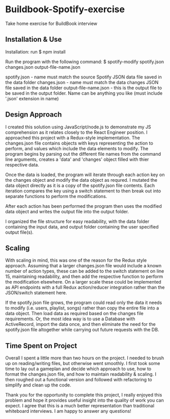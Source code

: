 # Buildbook-Spotify-exercise

Take home exercise for BuildBook interview

## Installation & Use

Installation:
run $ npm install

Run the program with the following command:
$ spotify-modify spotify.json changes.json output-file-name.json

spotify.json - name must match the source Spotify JSON data file saved in the data folder
changes.json - name must match the data changes JSON file saved in the data folder
output-file-name.json - this is the output file to be saved in the output folder. Name can be anything you like (must include '.json' extension in name)

## Design Approach

I created this solution using JavaScript/node.js to demonstrate my JS comprehension as it relates closely to the React Engineer position.
I approached this project with a Redux-style implementation. The changes.json file contains objects with keys representing the action to perform, and values which include the data elements to modify. The program begins by parsing out the different file names from the command line arguments, creates a 'data' and 'changes' object filled with thier respective data.

Once the data is loaded, the program will iterate through each action key on the changes object and modify the data object as requred. I mutated the data object directly as it is a copy of the spotify.json file contents. Each iteration compares the key using a switch statement to then break out into separate functions to perform the modifications.

After each action has been performed the program then uses the modified data object and writes the output file into the output folder.

I organized the file structure for easy readability, with the data folder containing the input data, and output folder containing the user specified output file(s).

## Scaling

With scaling in mind, this was one of the reason for the Redux style approach. Assuming that a larger changes.json file would include a known number of action types, these can be added to the switch statement on line 15, maintaining readability, and then add the respective function to perform the modification elsewhere. On a larger scale these could be implemented as API endpoints with a full Redux action/reducer integration rather than the JSON/switch statement here.

If the spotify.json file grows, the program could read only the data it needs to modify (i.e. users, playlist, songs) rather than copy the entire file into a data object. Then load data as required based on the changes file requirements. Or, the most idea way is to use a Database with ActiveRecord, import the data once, and then eliminate the need for the spotify.json file altogether while carrying out future requests with the DB.

## Time Spent on Project

Overall I spent a little more than two hours on the project. I needed to brush up on reading/writing files, but otherwise went smoothly. I first took some time to lay out a gameplan and decide which approach to use, how to format the changes.json file, and how to maintain readability & scaling. I then roughed out a functional version and followed with refactoring to simplify and clean up the code.

Thank you for the opportunity to complete this project, I really enjoyed this problem and hope it provides useful insight into the quality of work you can expect. I agree that this is a much better representation than traditional whiteboard interviews. I am happy to answer any questions!
